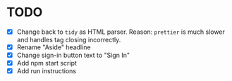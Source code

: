 # TODO

- [X] Change back to `tidy` as HTML parser. Reason: `prettier` is much slower
and handles tag closing incorrectly.
- [X] Rename "Aside" headline
- [X] Change sign-in button text to "Sign In"
- [X] Add npm start script
- [X] Add run instructions
